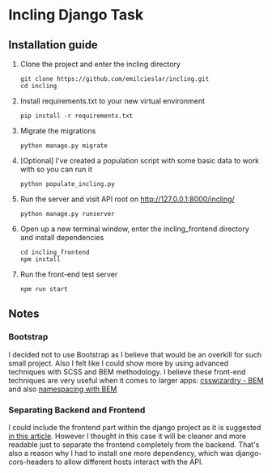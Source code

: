 # Incling Django Task

## Installation guide

1. Clone the project and enter the incling directory

    ```
    git clone https://github.com/emilcieslar/incling.git
    cd incling
    ```

2. Install requirements.txt to your new virtual environment

    `pip install -r requirements.txt`

3. Migrate the migrations

    `python manage.py migrate`

4. [Optional] I've created a population script with some basic data to work with so you can run it

    `python populate_incling.py`

5. Run the server and visit API root on http://127.0.0.1:8000/incling/

    `python manage.py runserver`

6. Open up a new terminal window, enter the incling_frontend directory and install dependencies

    ```
    cd incling_frontend
    npm install
    ```

7. Run the front-end test server

    `npm run start`


## Notes

### Bootstrap
I decided not to use Bootstrap as I believe that would be an overkill for such small project. Also I felt like I could show more by using advanced techniques with SCSS and BEM methodology. I believe these front-end techniques are very useful when it comes to larger apps: [csswizardry - BEM](http://csswizardry.com/2013/01/mindbemding-getting-your-head-round-bem-syntax/) and also [namespacing with BEM](http://csswizardry.com/2015/08/bemit-taking-the-bem-naming-convention-a-step-further/)

### Separating Backend and Frontend
I could include the frontend part within the django project as it is suggested [in this article](http://blog.kevinastone.com/getting-started-with-django-rest-framework-and-angularjs.html). However I thought in this case it will be cleaner and more readable just to separate the frontend completely from the backend. That's also a reason why I had to install one more dependency, which was django-cors-headers to allow different hosts interact with the API. 
